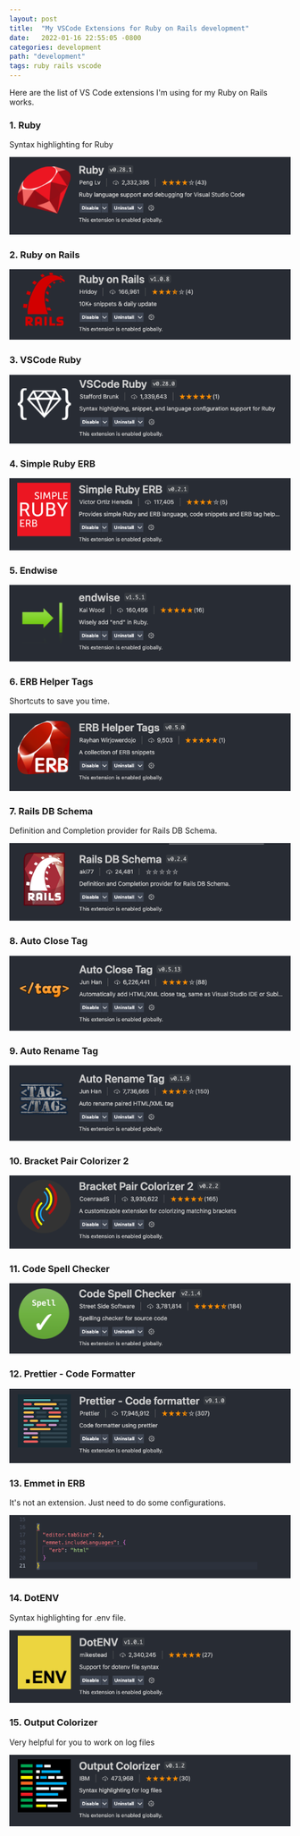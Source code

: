 ```yaml
---
layout: post
title:  "My VSCode Extensions for Ruby on Rails development"
date:   2022-01-16 22:55:05 -0800
categories: development
path: "development"
tags: ruby rails vscode
---
```


Here are the list of VS Code extensions I'm using for my Ruby on Rails works.

### 1. Ruby

Syntax highlighting for Ruby

![VScode extensions for ruby on rails - Ruby](/uploads/2022/01162255_vscode_extensions_ruby.png "VScode extensions for ruby on rails - Ruby")

### 2. Ruby on Rails

![VScode extensions for ruby on rails - Ruby on Rails](/uploads/2022/01162255_vscode_extensions_ruby_on_rails.png "VScode extensions for ruby on rails - Ruby on Rails")

### 3. VSCode Ruby

![VScode extensions for ruby on rails - VSCode Ruby](/uploads/2022/01162255_vscode_extensions_vscode_ruby.png "VScode extensions for ruby on rails - VSCode Ruby")

### 4. Simple Ruby ERB

![VScode extensions for ruby on rails - Simple Ruby ERB](/uploads/2022/01162255_vscode_extensions_simple_ruby_erb.png "VScode extensions for ruby on rails - Simple Ruby ERB")

### 5. Endwise

![VScode extensions for ruby on rails - Endwise](/uploads/2022/01162255_vscode_extensions_endwise.png "VScode extensions for ruby on rails - Endwise")

### 6. ERB Helper Tags

Shortcuts to save you time.

![VScode extensions for ruby on rails - ERB Helper Tags](/uploads/2022/01162255_vscode_extensions_erb_helper_tags.png "VScode extensions for ruby on rails - ERB Helper Tags")

### 7. Rails DB Schema

Definition and Completion provider for Rails DB Schema.

![VScode extensions for ruby on rails - Rails DB Schema](/uploads/2022/01162255_vscode_extensions_rails_db_schema.png "VScode extensions for ruby on rails - Rails DB Schema")

### 8. Auto Close Tag

![VScode extensions for ruby on rails - Auto Close Tag](/uploads/2022/01162255_vscode_extensions_auto_close_tag.png "VScode extensions for ruby on rails - Auto Close Tag")

### 9. Auto Rename Tag

![VScode extensions for ruby on rails - Auto Rename Tag](/uploads/2022/01162255_vscode_extensions_auto_rename_tag.png "VScode extensions for ruby on rails - Auto Rename Tag")

### 10. Bracket Pair Colorizer 2

![VScode extensions for ruby on rails - Bracket Pair Colorizer 2](/uploads/2022/01162255_vscode_extensions_bracket_pair_colorizer_2.png "VScode extensions for ruby on rails - Bracket Pair Colorizer 2")

### 11. Code Spell Checker

![VScode extensions for ruby on rails - Code Spell Checker](/uploads/2022/01162255_vscode_extensions_code_spell_checker.png "VScode extensions for ruby on rails - Code Spell Checker")

### 12. Prettier - Code Formatter

![VScode extensions for ruby on rails - Prettier Code Formatter](/uploads/2022/01162255_vscode_extensions_prettier_code_formatter.png "VScode extensions for ruby on rails - Prettier Code Formatter")

### 13. Emmet in ERB

It's not an extension. Just need to do some configurations.

![VScode extensions for ruby on rails - Emmet in ERB](/uploads/2022/01162255_vscode_extensions_vscode_emmet_in_erb.png "VScode extensions for ruby on rails - Emmet in ERB")

### 14. DotENV

Syntax highlighting for .env file.

![VScode extensions for ruby on rails - DotENV](/uploads/2022/01162255_vscode_extensions_vscode_dot_env.png "VScode extensions for ruby on rails - DotENV")

### 15. Output Colorizer

Very helpful for you to work on log files

![VScode extensions for ruby on rails - Output Colorizer](/uploads/2022/01162255_vscode_extensions_vscode_output_colorizer.png "VScode extensions for ruby on rails - Output Colorizer")
